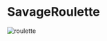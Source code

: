 # SavageRoulette
![roulette](https://user-images.githubusercontent.com/89389822/139604832-4895a9f7-7de1-4185-b782-c7004b5e21c2.gif)
